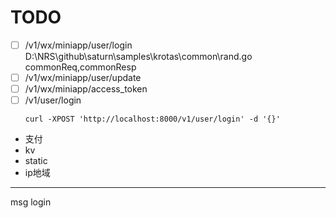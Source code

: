 

# TODO

- [ ] /v1/wx/miniapp/user/login
    D:\NRS\github\saturn\samples\krotas\common\rand.go
    commonReq,commonResp
- [ ] /v1/wx/miniapp/user/update
- [ ] /v1/wx/miniapp/access_token
- [ ] /v1/user/login
    ```
    curl -XPOST 'http://localhost:8000/v1/user/login' -d '{}'
    ```
- 支付
- kv
- static
- ip地域


---- 
msg login 